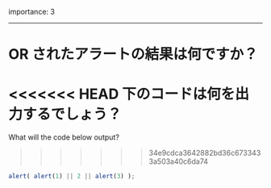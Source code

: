 importance: 3

---

# OR されたアラートの結果は何ですか？

<<<<<<< HEAD
下のコードは何を出力するでしょう？
=======
What will the code below output?
>>>>>>> 34e9cdca3642882bd36c6733433a503a40c6da74

```js
alert( alert(1) || 2 || alert(3) );
```
